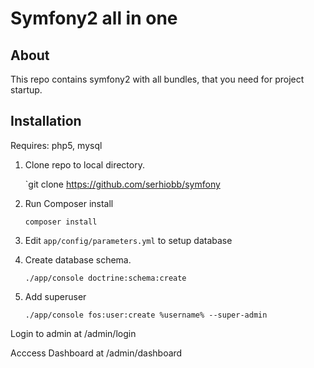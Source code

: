 Symfony2 all in one
====================
About
--------------
This repo contains symfony2 with all bundles, that you need for project startup.

Installation
--------------

Requires: php5, mysql

1. Clone repo to local directory.

    `git clone https://github.com/serhiobb/symfony
2. Run Composer install

    `composer install`
3. Edit `app/config/parameters.yml` to setup database
4. Create database schema.
    
    `./app/console doctrine:schema:create`
5. Add superuser

    `./app/console fos:user:create %username% --super-admin`
    
Login to admin at /admin/login

Acccess Dashboard at /admin/dashboard
